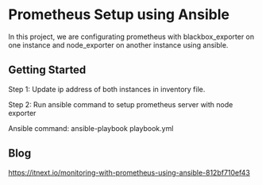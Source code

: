 # Prometheus Setup using Ansible

In this project, we are configurating prometheus with blackbox_exporter on one instance and node_exporter on another instance using ansible.

## Getting Started

Step 1: Update ip address of both instances in inventory file.

Step 2: Run ansible command to setup prometheus server with node exporter

Ansible command: ansible-playbook playbook.yml

## Blog
https://itnext.io/monitoring-with-prometheus-using-ansible-812bf710ef43
